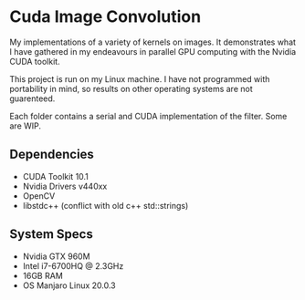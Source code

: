 # Cuda Image Convolution
My implementations of a variety of kernels on images. It demonstrates what I have gathered in my endeavours in parallel GPU computing with the Nvidia CUDA toolkit. 

This project is run on my Linux machine. I have not programmed with portability in mind, so results on other operating systems are not guarenteed.

Each folder contains a serial and CUDA implementation of the filter. Some are WIP.

## Dependencies
- CUDA Toolkit 10.1
- Nvidia Drivers v440xx
- OpenCV
- libstdc++ (conflict with old c++ std::strings)

## System Specs
- Nvidia GTX 960M
- Intel i7-6700HQ @ 2.3GHz
- 16GB RAM
- OS Manjaro Linux 20.0.3
